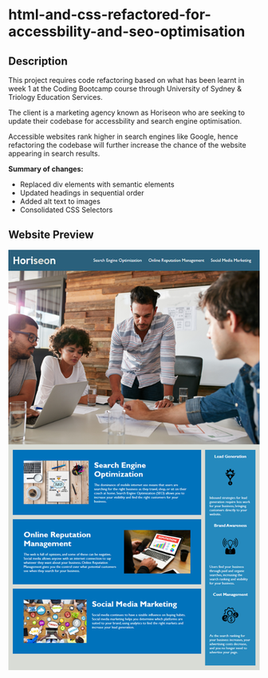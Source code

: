 # html-and-css-refactored-for-accessbility-and-seo-optimisation

## Description

This project requires code refactoring based on what has been learnt in week 1 at the Coding Bootcamp course through University of Sydney & Triology Education Services.

The client is a marketing agency known as Horiseon who are seeking to update their codebase for accessbility and search engine optimisation.

Accessible websites rank higher in search engines like Google, hence refactoring the codebase will further increase the chance of the website appearing in search results.

**Summary of changes:**

- Replaced div elements with semantic elements
- Updated headings in sequential order
- Added alt text to images
- Consolidated CSS Selectors 

## Website Preview

![The Horiseon webpage includes a navigation bar, a header image, and cards with text and images at the bottom of the page.](./assets/images/horiseon.png)






